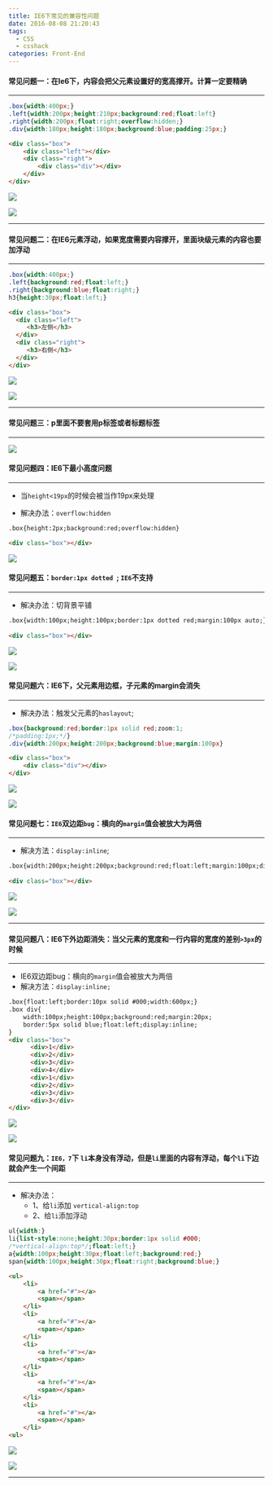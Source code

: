 ```yaml
---
title: IE6下常见的兼容性问题
date: 2016-08-08 21:20:43
tags: 
  - CSS
  - csshack
categories: Front-End
---
```


#### 常见问题一：在Ie6下，内容会把父元素设置好的宽高撑开。计算一定要精确
---

```css
.box{width:400px;}
.left{width:200px;height:210px;background:red;float:left}
.right{width:200px;float:right;overflow:hidden;}
.div{width:180px;height:180px;background:blue;padding:25px;}
```

```html
<div class="box">
	<div class="left"></div>
	<div class="right">
		<div class="div"></div>
	</div>
</div>
```
<!--more-->

![](http://7xq6al.com1.z0.glb.clouddn.com/1-1.png)

![](http://7xq6al.com1.z0.glb.clouddn.com/1-2.png)

---

#### 常见问题二：在IE6元素浮动，如果宽度需要内容撑开，里面块级元素的内容也要加浮动
---

```css
.box{width:400px;}
.left{background:red;float:left;}
.right{background:blue;float:right;}
h3{height:30px;float:left;}
 ```
 
 ```html
 <div class="box">
   <div class="left">
      <h3>左侧</h3>
   </div>
   <div class="right">
      <h3>右侧</h3>
   </div>
</div>
```

![](http://7xq6al.com1.z0.glb.clouddn.com/2-1.png)

![](http://7xq6al.com1.z0.glb.clouddn.com/2-2.png)

---

#### 常见问题三：p里面不要套用p标签或者标题标签
---

![](http://7xq6al.com1.z0.glb.clouddn.com/3-1.png)

#### 常见问题四：IE6下最小高度问题
---

- 当`height<19px`的时候会被当作19px来处理

- 解决办法：`overflow:hidden`

```html
.box{height:2px;background:red;overflow:hidden}

<div class="box"></div>
```

![](http://7xq6al.com1.z0.glb.clouddn.com/4-1.png)


#### 常见问题五：`border:1px dotted `; `IE6`不支持
---

- 解决办法：切背景平铺

```html
.box{width:100px;height:100px;border:1px dotted red;margin:100px auto;}
        
<div class="box"></div>
```
![](http://7xq6al.com1.z0.glb.clouddn.com/5-1.png)

![](http://7xq6al.com1.z0.glb.clouddn.com/5-2.png)


#### 常见问题六：IE6下，父元素用边框，子元素的margin会消失 
---

- 解决办法：触发父元素的`haslayout`;

```css
.box{background:red;border:1px solid red;zoom:1;
/*padding:1px;*/}
.div{width:200px;height:200px;background:blue;margin:100px}
```

```html
<div class="box">
	<div class="div"></div>
</div>
 ```
 
 ![](http://7xq6al.com1.z0.glb.clouddn.com/6-1.png)
 
 ![](http://7xq6al.com1.z0.glb.clouddn.com/6-2.png)
  

#### 常见问题七：`IE6`双边距`bug`：横向的`margin`值会被放大为两倍
---

- 解决方法：`display:inline`;

```html
.box{width:200px;height:200px;background:red;float:left;margin:100px;display:inline;}
        
<div class="box"></div>
```

![](http://7xq6al.com1.z0.glb.clouddn.com/7-1.png)

![](http://7xq6al.com1.z0.glb.clouddn.com/7-2.png)

---


#### 常见问题八：IE6下外边距消失：当父元素的宽度和一行内容的宽度的差别`>3px`的时候 
---

- IE6双边距bug：横向的`margin`值会被放大为两倍
- 解决方法：`display:inline;`

```html
.box{float:left;border:10px solid #000;width:600px;}
.box div{
    width:100px;height:100px;background:red;margin:20px;
    border:5px solid blue;float:left;display:inline;
}
<div class="box">
      <div>1</div>
      <div>2</div>
      <div>3</div>
      <div>4</div>
      <div>1</div>
      <div>2</div>
      <div>3</div>
      <div>3</div>
</div>
```

![](http://7xq6al.com1.z0.glb.clouddn.com/8-1.png)

![](http://7xq6al.com1.z0.glb.clouddn.com/8-2.png)


#### 常见问题九：`IE6，7`下 `li`本身没有浮动，但是`li`里面的内容有浮动，每个`li`下边就会产生一个间距
---

- 解决办法：
  - 1、给`li`添加 `vertical-align:top`
  - 2、给`li`添加浮动

```css
ul{width:}
li{list-style:none;height:30px;border:1px solid #000;
/*vertical-align:top*/;float:left;}
a{width:100px;height:30px;float:left;background:red;}
span{width:100px;height:30px;float:right;background:blue;}
 ```

```html
<ul>
    <li>
        <a href="#"></a>
        <span></span>
    </li>
    <li>
        <a href="#"></a>
        <span></span>
    </li>
    <li>
        <a href="#"></a>
        <span></span>
    </li>
    <li>
        <a href="#"></a>
        <span></span>
    </li>
    <li>
        <a href="#"></a>
        <span></span>
    </li>
<ul>
```

![](http://7xq6al.com1.z0.glb.clouddn.com/9-1.png)

![](http://7xq6al.com1.z0.glb.clouddn.com/9-2.png)

---

